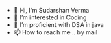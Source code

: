 - 👋 Hi, I’m Sudarshan Verma
- 👀 I’m interested in Coding
- 🌱 I’m proficient with DSA in java 
- 📫 How to reach me .. by mail

<!---
sudarshanverma19/sudarshanverma19 is a ✨ special ✨ repository because its `README.md` (this file) appears on your GitHub profile.
You can click the Preview link to take a look at your changes.
--->

